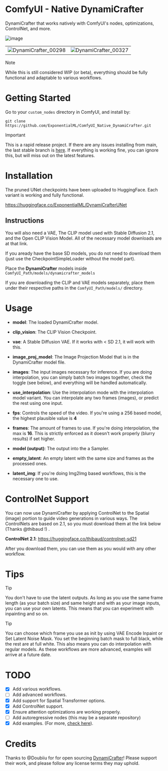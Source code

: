 # ComfyUI - Native DynamiCrafter
DynamiCrafter that works natively with ComfyUI's nodes, optimizations, ControlNet, and more.

![image](https://github.com/ExponentialML/ComfyUI_Native_DynamiCrafter/assets/59846140/fd1008ed-7660-454a-8253-1e032c9d054f)

|   |  |
| ------------- | ------------- |
| ![DynamiCrafter_00298](https://github.com/ExponentialML/ComfyUI_Native_DynamiCrafter/assets/59846140/e66a2559-b973-4a63-bc97-1a0701ab7dd3)  | ![DynamiCrafter_00327](https://github.com/ExponentialML/ComfyUI_Native_DynamiCrafter/assets/59846140/81b2b681-ef44-4966-8cb3-fa04692710a8)  |



> [!NOTE]  
> While this is still considered WIP (or beta), everything should be fully functional and adaptable to various workflows.

# Getting Started

Go to your `custom_nodes` directory in ComfyUI, and install by:

`git clone https://github.com/ExponentialML/ComfyUI_Native_DynamiCrafter.git`

> [!IMPORTANT]  
> This is a rapid release project. If there are any issues installing from main, the last stable branch is [here](https://github.com/ExponentialML/ComfyUI_Native_DynamiCrafter/tree/43ae6bebccb141c6d85b5075f4fed57a5ddea3c1).
> If everything is working fine, you can ignore this, but will miss out on the latest features.

# Installation

The pruned UNet checkpoints have been uploaded to HuggingFace. Each variant is working and fully functional.

https://huggingface.co/ExponentialML/DynamiCrafterUNet

## Instructions
You will also need a VAE, The CLIP model used with Stable Diffusion 2.1, and the Open CLIP Vision Model. All of the necessary model downloads are at that link.

If you aready have the base SD models, you do not need to download them (just use the CheckpointSimpleLoader without the model part).

Place the **DynamiCrafter** models inside `ComfyUI_Path/models/dynamicrafter_models`

If you are downloading the CLIP and VAE models separately, place them under their respective paths in the `ComfyUI_Path/models/` directory.

# Usage

- **model**: The loaded DynamiCrafter model.
  
- **clip_vision**: The CLIP Vision Checkpoint.
  
- **vae**: A Stable Diffusion VAE. If it works with < SD 2.1, it will work with this.
  
- **image_proj_model**: The Image Projection Model that is in the DynamiCrafter model file.
  
- **images**: The input images necessary for inference. If you are doing interpolation, you can simply batch two images together, check the toggle (see below), and everything will be handled automatically.
  
- **use_interpolation**: Use the interpolation mode with the interpolation model variant. You can interpolate any two frames (images), or predict the rest using one input.
  
- **fps**: Controls the speed of the video. If you're using a 256 based model, the highest plausible value is **4**
  
- **frames**: The amount of frames to use. If you're doing interpolation, the max is **16**. This is strictly enforced as it doesn't work properly (blurry results) if set higher.
  
- **model (output)**: The output into the a Sampler.
  
- **empty_latent**: An empty latent with the same size and frames as the processed ones.
  
- **latent_img**: If you're doing Img2Img based workflows, this is the necessary one to use.

# ControlNet Support

You can now use DynamiCrafter by applying ControlNet to the Spatial (image) portion to guide video generations in various ways.
The ControlNets are based on 2.1, so you must download them at the link below (Thanks @thibaud !) .

**ControlNet 2.1**: https://huggingface.co/thibaud/controlnet-sd21

After you download them, you can use them as you would with any other workflow.

# Tips

> [!TIP]
> You don't have to use the latent outputs. As long as you use the same frame length (as your batch size) and same height and with as your image inputs, you can use your own latents.
> This means that you can experiment with inpainting and so on.

> [!TIP]
> You can choose which frame you use as init by using VAE Encode Inpaint or Set Latent Noise Mask. You set the beginning batch mask to full black, while the rest are at full white. This also means you can do interpolation with regular models.
> As these workflows are more advanced, examples will arrive at a future date.

# TODO
- [x] Add various workflows.
- [ ] Add advanced workflows.
- [x] Add support for Spatial Transformer options.
- [x] Add ControlNet support.
- [x] Ensure attention optimizations are working properly.
- [ ] Add autoregressive nodes (this may be a separate repository)
- [x] Add examples. (For more, [check here](https://github.com/Doubiiu/DynamiCrafter?tab=readme-ov-file#11-showcases-576x1024)).

# Credits

Thanks to @Doubiiu for for open sourcing [DynamiCrafter](https://github.com/Doubiiu/DynamiCrafter)! Please support their work, and please follow any license terms they may uphold.
